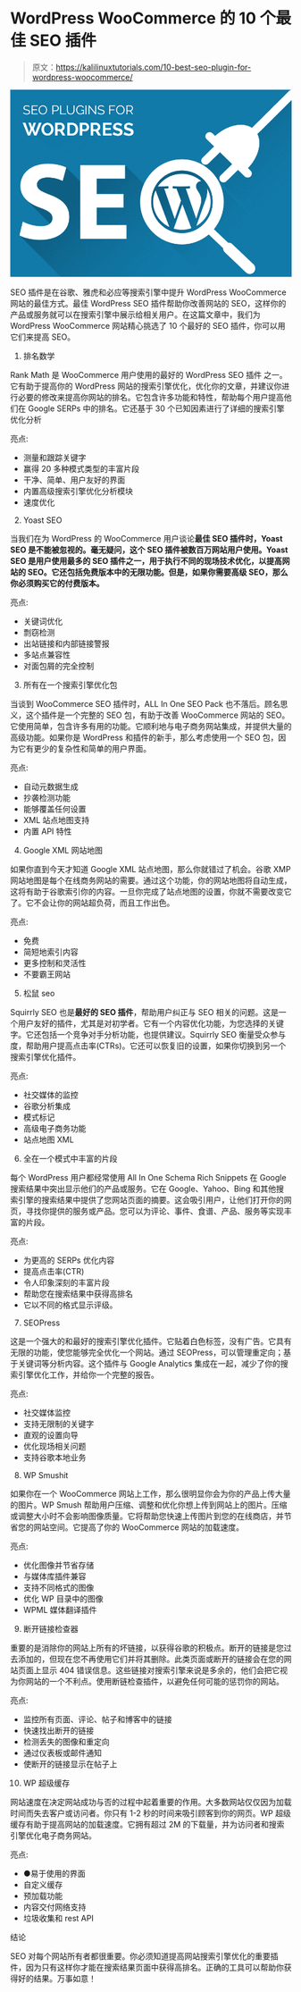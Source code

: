 # WordPress WooCommerce 的 10 个最佳 SEO 插件

> 原文：<https://kalilinuxtutorials.com/10-best-seo-plugin-for-wordpress-woocommerce/>

[![10 Best SEO plugin for WordPress WooCommerce](img//61c7780ecbcc48f37e17b414ebac48ca.png "10 Best SEO plugin for WordPress WooCommerce")](https://1.bp.blogspot.com/-4QyRWuTcAs4/YFOKyLtoPJI/AAAAAAAAMMQ/2xMdXgwsWZgsX0CuHO85qk3Aj_5pdJt5gCLcBGAsYHQ/s16000/5-Best-SEO-Plugins-for-WordPress-2016%2B%25281%2529.jpg)

SEO 插件是在谷歌、雅虎和必应等搜索引擎中提升 WordPress WooCommerce 网站的最佳方式。最佳 WordPress SEO 插件帮助你改善网站的 SEO，这样你的产品或服务就可以在搜索引擎中展示给相关用户。在这篇文章中，我们为 WordPress WooCommerce 网站精心挑选了 10 个最好的 SEO 插件，你可以用它们来提高 SEO。

1.  排名数学

Rank Math 是 WooCommerce 用户使用的最好的 WordPress SEO 插件 之一。它有助于提高你的 WordPress 网站的搜索引擎优化，优化你的文章，并建议你进行必要的修改来提高你网站的排名。它包含许多功能和特性，帮助每个用户提高他们在 Google SERPs 中的排名。它还基于 30 个已知因素进行了详细的搜索引擎优化分析

亮点:

*   测量和跟踪关键字
*   赢得 20 多种模式类型的丰富片段
*   干净、简单、用户友好的界面
*   内置高级搜索引擎优化分析模块
*   速度优化

2.  Yoast SEO

当我们在为 WordPress 的 WooCommerce 用户谈论**最佳 SEO 插件时，Yoast SEO 是不能被忽视的。毫无疑问，这个 SEO 插件被数百万网站用户使用。Yoast SEO 是用户使用最多的 SEO 插件之一，用于执行不同的现场技术优化，以提高网站的 SEO。它还包括免费版本中的无限功能。但是，如果你需要高级 SEO，那么你必须购买它的付费版本。**

亮点:

*   关键词优化
*   剽窃检测
*   出站链接和内部链接警报
*   多站点兼容性
*   对面包屑的完全控制

3.  所有在一个搜索引擎优化包

当谈到 WooCommerce SEO 插件时，ALL In One SEO Pack 也不落后。顾名思义，这个插件是一个完整的 SEO 包，有助于改善 WooCommerce 网站的 SEO。它使用简单，包含许多有用的功能。它顺利地与电子商务网站集成，并提供大量的高级功能。如果你是 WordPress 和插件的新手，那么考虑使用一个 SEO 包，因为它有更少的复杂性和简单的用户界面。

亮点:

*   自动元数据生成
*   抄袭检测功能
*   能够覆盖任何设置
*   XML 站点地图支持
*   内置 API 特性

4.  Google XML 网站地图

如果你直到今天才知道 Google XML 站点地图，那么你就错过了机会。谷歌 XMP 网站地图是每个在线商务网站的需要。通过这个功能，你的网站地图将自动生成，这将有助于谷歌索引你的内容。一旦你完成了站点地图的设置，你就不需要改变它了。它不会让你的网站超负荷，而且工作出色。

亮点:

*   免费
*   简短地索引内容
*   更多控制和灵活性
*   不要霸王网站

5.  松鼠 seo

Squirrly SEO 也是**最好的 SEO 插件**，帮助用户纠正与 SEO 相关的问题。这是一个用户友好的插件，尤其是对初学者。它有一个内容优化功能，为您选择的关键字。它还包括一个竞争对手分析功能，也提供建议。Squirrly SEO 衡量受众参与度，帮助用户提高点击率(CTRs)。它还可以恢复旧的设置，如果你切换到另一个搜索引擎优化插件。

亮点:

*   社交媒体的监控
*   谷歌分析集成
*   模式标记
*   高级电子商务功能
*   站点地图 XML

6.  全在一个模式中丰富的片段

每个 WordPress 用户都经常使用 All In One Schema Rich Snippets 在 Google 搜索结果中突出显示他们的产品或服务。它在 Google、Yahoo、Bing 和其他搜索引擎的搜索结果中提供了您网站页面的摘要。这会吸引用户，让他们打开你的网页，寻找你提供的服务或产品。您可以为评论、事件、食谱、产品、服务等实现丰富的片段。

亮点:

*   为更高的 SERPs 优化内容
*   提高点击率(CTR)
*   令人印象深刻的丰富片段
*   帮助您在搜索结果中获得高排名
*   它以不同的格式显示评级。

7.  SEOPress

这是一个强大的和最好的搜索引擎优化插件。它贴着白色标签，没有广告。它具有无限的功能，使您能够完全优化一个网站。通过 SEOPress，可以管理重定向；基于关键词等分析内容。这个插件与 Google Analytics 集成在一起，减少了你的搜索引擎优化工作，并给你一个完整的报告。

亮点:

*   社交媒体监控
*   支持无限制的关键字
*   直观的设置向导
*   优化现场相关问题
*   支持谷歌本地业务

8.  WP Smushit

如果你在一个 WooCommerce 网站上工作，那么很明显你会为你的产品上传大量的图片。WP Smush 帮助用户压缩、调整和优化你想上传到网站上的图片。压缩或调整大小时不会影响图像质量。它将帮助您快速上传图片到您的在线商店，并节省您的网站空间。它提高了你的 WooCommerce 网站的加载速度。

亮点:

*   优化图像并节省存储
*   与媒体库插件兼容
*   支持不同格式的图像
*   优化 WP 目录中的图像
*   WPML 媒体翻译插件

9.  断开链接检查器

重要的是消除你的网站上所有的坏链接，以获得谷歌的积极点。断开的链接是您过去添加的，但现在您不再使用它们并将其删除。此类页面或断开的链接会在您的网站页面上显示 404 错误信息。这些链接对搜索引擎来说是多余的，他们会把它视为你网站的一个不利点。使用断链检查插件，以避免任何可能的惩罚你的网站。

亮点:

*   监控所有页面、评论、帖子和博客中的链接
*   快速找出断开的链接
*   检测丢失的图像和重定向
*   通过仪表板或邮件通知
*   使断开的链接显示在帖子上

10.  WP 超级缓存

网站速度在决定网站成功与否的过程中起着重要的作用。大多数网站仅仅因为加载时间而失去客户或访问者。你只有 1-2 秒的时间来吸引顾客到你的网页。WP 超级缓存有助于提高网站的加载速度。它拥有超过 2M 的下载量，并为访问者和搜索引擎优化电子商务网站。

亮点:

*   ●易于使用的界面
*   自定义缓存
*   预加载功能
*   内容交付网络支持
*   垃圾收集和 rest API

结论

SEO 对每个网站所有者都很重要。你必须知道提高网站搜索引擎优化的重要插件，因为只有这样你才能在搜索结果页面中获得高排名。正确的工具可以帮助你获得好的结果。万事如意！